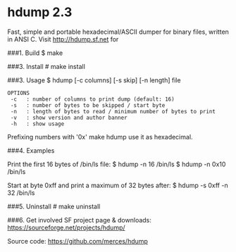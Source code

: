 hdump 2.3
=========

Fast, simple and portable hexadecimal/ASCII
dumper for binary files, written in ANSI C.
Visit http://hdump.sf.net for 

###1. Build
    $ make

###3. Install
    # make install

###3. Usage
    $ hdump [-c columns] [-s skip] [-n length] file

    OPTIONS
     -c   : number of columns to print dump (default: 16)
     -s   : number of bytes to be skipped / start byte
     -n   : length of bytes to read / minimum number of bytes to print
     -v   : show version and author banner
     -h   : show usage

Prefixing numbers with '0x' make hdump use it as hexadecimal.

###4. Examples

Print the first 16 bytes of /bin/ls file:
    $ hdump -n 16 /bin/ls
    $ hdump -n 0x10 /bin/ls

Start at byte 0xff and print a maximum of 32 bytes after:
    $ hdump -s 0xff -n 32 /bin/ls

###5. Uninstall
    # make uninstall

###6. Get involved
SF project page & downloads: https://sourceforge.net/projects/hdump/

Source code: https://github.com/merces/hdump
